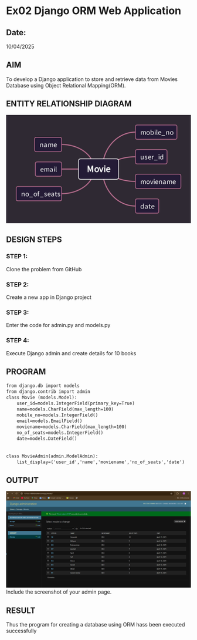 # Ex02 Django ORM Web Application
## Date: 
10/04/2025
## AIM
To develop a Django application to store and retrieve data from Movies Database using Object Relational Mapping(ORM).

## ENTITY RELATIONSHIP DIAGRAM
![alt text](Movie.jpg)


## DESIGN STEPS

### STEP 1:
Clone the problem from GitHub

### STEP 2:
Create a new app in Django project

### STEP 3:
Enter the code for admin.py and models.py

### STEP 4:
Execute Django admin and create details for 10 books

## PROGRAM
~~~
from django.db import models
from django.contrib import admin
class Movie (models.Model):
    user_id=models.IntegerField(primary_key=True)
    name=models.CharField(max_length=100)
    mobile_no=models.IntegerField()
    email=models.EmailField()
    moviename=models.CharField(max_length=100)
    no_of_seats=models.IntegerField()
    date=models.DateField()
    
 
class MovieAdmin(admin.ModelAdmin):
    list_display=('user_id','name','moviename','no_of_seats','date')
~~~


## OUTPUT
![alt text](<Screenshot 2025-04-14 102212.png>)
Include the screenshot of your admin page.


## RESULT
Thus the program for creating a database using ORM hass been executed successfully
